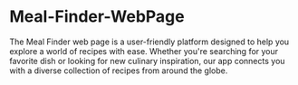 # Meal-Finder-WebPage
The Meal Finder web page is a user-friendly platform designed to help you explore a world of recipes with ease. Whether you're searching for your favorite dish or looking for new culinary inspiration, our app connects you with a diverse collection of recipes from around the globe.
